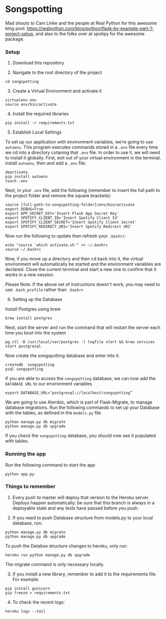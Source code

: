# Songspotting

Mad shouts to Cam Linke and the people at Real Python for this awesome blog post: https://realpython.com/blog/python/flask-by-example-part-1-project-setup, and also to the folks over at spotipy for the awesome package.

### Setup
1. Download this repository

2. Navigate to the root directory of the project
```
cd songspotting
```

3. Create a Virtual Environment and activate it
```
virtualenv env
source env/bin/activate
```

4. Install the required libraries
```
pip install -r requirements.txt
```

5. Establish Local Settings

To set up our application with environment variables, we’re going to use `autoenv`. This program executes commands stored in a `.env` file every time we cd into a directory cotaning that `.env` file. In order to use it, we will need to install it globally. First, exit out of your virtual environment in the terminal, install `autoenv`, then and add a `.env` file:

```
deactivate
pip install autoenv
touch .env
```

Next, in your `.env` file, add the following (remember to insert the full path to the project folder and remove the square brackets):
```
source [full-path-to-songspotting-folder]/env/bin/activate
export DEBUG=True
export APP_SECRET_KEY='Insert Flask App Secret Key'
export SPOTIFY_CLIENT_ID='Insert Spotify Client Id'
export SPOTIFY_CLIENT_SECRET='Insert Spotify Client Secret'
export SPOTIFY_REDIRECT_URI='Insert Spotify Redirect URI'
```

Now run the following to update then refresh your `.bashrc`:
```
echo "source `which activate.sh`" >> ~/.bashrc
source ~/.bashrc
```

Now, if you move up a directory and then cd back into it, the virtual environment will automatically be started and the environment variables are declared. Close the current terminal and start a new one to confirm that it works in a new session.

Please Note: If the above set of instructions doesn't work, you may need to use `.bash_profile` rather than `.bashrc`


6. Setting up the Database

Install Postgres using brew
```
brew install postgres
```

Next, start the server and run the command that will restart the server each time you boot into the system
```
pg_ctl -D /usr/local/var/postgres -l logfile start && brew services start postgresql
```

Now create the songspotting database and enter into it.
```
createdb  songspotting
psql songspotting
```

If you are able to access the `songspotting` database, we can now add the `DATABASE URL` to our environment variables
```
export DATABASE_URL="postgresql://localhost/songspotting”
```

We are going to use Alembic, which is part of Flask-Migrate, to manage database migrations. Run the following commands to set up your Database with the tables, as defined in the `models.py` file

```
python manage.py db migrate
python manage.py db upgrade
```

If you check the `songspotting` database, you should now see it populated with tables.



### Running the app
Run the following command to start the app
```
python app.py
```


### Things to remember 

1. Every push to master will deploy that version to the Heroku server. Deploys happen automatically: be sure that this branch  is always in a deployable state and any tests have passed before you push.

2. If you need to push Database structure from models.py to your local database, run:
```
python manage.py db migrate
python manage.py db upgrade
```

To push the Databse structure changes to heroku, only run:
```
heroku run python manage.py db upgrade
```
The migrate command is only necessary locally. 

3. If you install a new library, remember to add it to the requirements file. For example:
```
pip install gunicorn
pip freeze > requirements.txt
```

4. To check the recent logs:
```
heroku logs --tail
```
